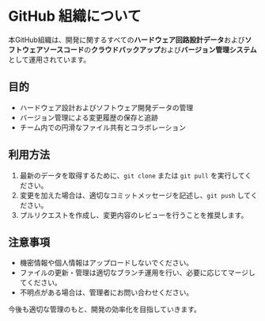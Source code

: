 # GitHub 組織について

本GitHub組織は、開発に関するすべての**ハードウェア回路設計データ**および**ソフトウェアソースコード**の**クラウドバックアップ**および**バージョン管理システム**として運用されています。

## **目的**
- ハードウェア設計およびソフトウェア開発データの管理
- バージョン管理による変更履歴の保存と追跡
- チーム内での円滑なファイル共有とコラボレーション

## **利用方法**
1. 最新のデータを取得するために、`git clone` または `git pull` を実行してください。
2. 変更を加えた場合は、適切なコミットメッセージを記述し、`git push` してください。
3. プルリクエストを作成し、変更内容のレビューを行うことを推奨します。

## **注意事項**
- 機密情報や個人情報はアップロードしないでください。
- ファイルの更新・管理は適切なブランチ運用を行い、必要に応じてマージしてください。
- 不明点がある場合は、管理者にお問い合わせください。

今後も適切な管理のもと、開発の効率化を目指していきます。
